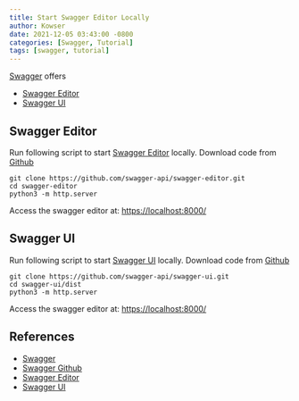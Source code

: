 ```yaml
---
title: Start Swagger Editor Locally
author: Kowser
date: 2021-12-05 03:43:00 -0800
categories: [Swagger, Tutorial]
tags: [swagger, tutorial]
---
```


[Swagger] offers

* [Swagger Editor]
* [Swagger UI]

## Swagger Editor

Run following script to start [Swagger Editor] locally. Download code from [Github][Swagger Github]

```console
git clone https://github.com/swagger-api/swagger-editor.git
cd swagger-editor
python3 -m http.server
```

Access the swagger editor at: <https://localhost:8000/>

## Swagger UI

Run following script to start [Swagger UI] locally. Download code from [Github][Swagger Github]

```console
git clone https://github.com/swagger-api/swagger-ui.git
cd swagger-ui/dist
python3 -m http.server
```

Access the swagger editor at: <https://localhost:8000/>

## References

* [Swagger]
* [Swagger Github]
* [Swagger Editor]
* [Swagger UI]

[Swagger]: <https://swagger.io/>
[Swagger Github]: <https://github.com/swagger-api/swagger-editor/>
[Swagger Editor]: <https://editor.swagger.io/>
[Swagger UI]: <https://petstore.swagger.io/>
